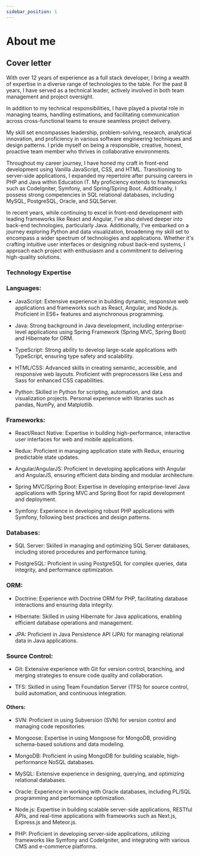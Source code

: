 ```yaml
---
sidebar_position: 1
---
```


# About me

## Cover letter

With over 12 years of experience as a full stack developer, I bring a wealth of expertise in a diverse range of technologies to the table. For the past 8 years, I have served as a technical leader, actively involved in both team management and project oversight.

In addition to my technical responsibilities, I have played a pivotal role in managing teams, handling estimations, and facilitating communication across cross-functional teams to ensure seamless project delivery.

My skill set encompasses leadership, problem-solving, research, analytical innovation, and proficiency in various software engineering techniques and design patterns. I pride myself on being a responsible, creative, honest, proactive team member who thrives in collaborative environments.

Throughout my career journey, I have honed my craft in front-end development using Vanilla JavaScript, CSS, and HTML. Transitioning to server-side applications, I expanded my repertoire after pursuing careers in PHP and Java within Education IT. My proficiency extends to frameworks such as CodeIgniter, Symfony, and Spring/Spring Boot. Additionally, I possess strong competencies in SQL relational databases, including MySQL, PostgreSQL, Oracle, and SQLServer.

In recent years, while continuing to excel in front-end development with leading frameworks like React and Angular, I've also delved deeper into back-end technologies, particularly Java. Additionally, I've embarked on a journey exploring Python and data visualization, broadening my skill set to encompass a wider spectrum of technologies and applications. Whether it's crafting intuitive user interfaces or designing robust back-end systems, I approach each project with enthusiasm and a commitment to delivering high-quality solutions.

### Technology Expertise

### Languages:

- JavaScript: Extensive experience in building dynamic, responsive web applications and frameworks such as React, Angular, and Node.js. Proficient in ES6+ features and asynchronous programming.

- Java: Strong background in Java development, including enterprise-level applications using Spring Framework (Spring MVC, Spring Boot) and Hibernate for ORM.

- TypeScript: Strong ability to develop large-scale applications with TypeScript, ensuring type safety and scalability.

- HTML/CSS: Advanced skills in creating semantic, accessible, and responsive web layouts. Proficient with preprocessors like Less and Sass for enhanced CSS capabilities.

- Python: Skilled in Python for scripting, automation, and data visualization projects. Personal experience with libraries such as pandas, NumPy, and Matplotlib.

### Frameworks:

- React/React Native: Expertise in building high-performance, interactive user interfaces for web and mobile applications.

- Redux: Proficient in managing application state with Redux, ensuring predictable state updates.

- Angular/AngularJS: Proficient in developing applications with Angular and AngularJS, ensuring efficient data binding and modular architecture.

- Spring MVC/Spring Boot: Expertise in developing enterprise-level Java applications with Spring MVC and Spring Boot for rapid development and deployment.

- Symfony: Experience in developing robust PHP applications with Symfony, following best practices and design patterns.

### Databases:

- SQL Server: Skilled in managing and optimizing SQL Server databases, including stored procedures and performance tuning.

- PostgreSQL: Proficient in using PostgreSQL for complex queries, data integrity, and performance optimization.

### ORM:

- Doctrine: Experience with Doctrine ORM for PHP, facilitating database interactions and ensuring data integrity.

- Hibernate: Skilled in using Hibernate for Java applications, enabling efficient database operations and management.

- JPA: Proficient in Java Persistence API (JPA) for managing relational data in Java applications.

### Source Control:

- Git: Extensive experience with Git for version control, branching, and merging strategies to ensure code quality and collaboration.

- TFS: Skilled in using Team Foundation Server (TFS) for source control, build automation, and continuous integration.

#### Others:

- SVN: Proficient in using Subversion (SVN) for version control and managing code repositories.

- Mongoose: Expertise in using Mongoose for MongoDB, providing schema-based solutions and data modeling.

- MongoDB: Proficient in using MongoDB for building scalable, high-performance NoSQL databases.

- MySQL: Extensive experience in designing, querying, and optimizing relational databases.

- Oracle: Experience in working with Oracle databases, including PL/SQL programming and performance optimization.

- Node.js: Expertise in building scalable server-side applications, RESTful APIs, and real-time applications with frameworks such as Next.js, Express.js and Meteor.js.

- PHP: Proficient in developing server-side applications, utilizing frameworks like Symfony and CodeIgniter, and integrating with various CMS and e-commerce platforms.
